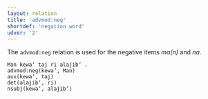 ```yaml
---
layout: relation
title: 'advmod:neg'
shortdef: 'negation word'
udver: '2'
---
```


The `advmod:neg` relation is used for the negative items *ma(n)* and *na*.

~~~sdparse
Man kewaʼ taj ri alajibʼ .
advmod:neg(kewaʼ, Man)
aux(kewaʼ, taj)
det(alajibʼ, ri)
nsubj(kewaʼ, alajibʼ)
~~~
<!-- Interlanguage links updated Pá kvě 14 11:08:49 CEST 2021 -->
